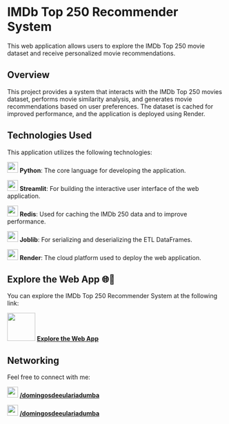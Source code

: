 # IMDb Top 250 Recommender System

This web application allows users to explore the IMDb Top 250 movie dataset and receive personalized movie recommendations.

## Overview

This project provides a system that interacts with the IMDb Top 250 movies dataset, performs movie similarity analysis, and generates movie recommendations based on user preferences. The dataset is cached for improved performance, and the application is deployed using Render.

## Technologies Used

This application utilizes the following technologies:

<img src = 'https://i.postimg.cc/j2xvXyQq/python-logo.png' width = '25' height = '25'/>    **Python**: The core language for developing the application.

<img src = 'https://i.postimg.cc/BnrgzrcV/streamlit-logo.png' width = '25' height = '25'/>    **Streamlit**: For building the interactive user interface of the web application.

 <img src = 'https://i.postimg.cc/Hn6zPjBw/redis-logo.png' width = '25' height = '25'/>    **Redis**: Used for caching the IMDb 250 data and to improve performance.
 
<img src = 'https://i.postimg.cc/5tfjLz02/joblib-icon.png' width = '25' height = '25'/>    **Joblib**: For serializing and deserializing the ETL DataFrames.

<img src = 'https://i.postimg.cc/CM7cK6SR/render-logo.png' width = '25' height = '25'/>    **Render**: The cloud platform used to deploy the web application.

## Explore the Web App 🌐🚀

You can explore the IMDb Top 250 Recommender System at the following link:

<img src = 'https://i.postimg.cc/Z5dXDfjq/recommender-logo.png' width = '65' height = '65'/> **[Explore the Web App](https://imdbrecommender.onrender.com)**

## Networking

Feel free to connect with me:

 <img src = 'https://i.postimg.cc/t4vNmLB0/linktree-icon.png' width = '25' height = '25'/>  **[/domingosdeeulariadumba](https://linktr.ee/domingosdeeulariadumba)**
 
 <img src = 'https://i.postimg.cc/W1178266/linkedin-icon.png' width = '25' height = '25'/>  **[/domingosdeeulariadumba](https://linkedin.com/in/domingosdeeulariadumba/)**
